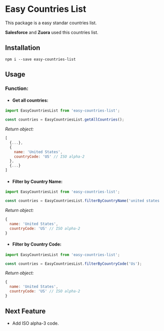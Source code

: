 # Easy Countries List

This package is a easy standar countries list.

__Salesforce__ and __Zuora__ used this countries list.

## Installation

`npm i --save easy-countries-list`

## Usage

### Function:

- #### Get all countries:

```js
import EasyCountriesList from 'easy-countries-list';

const countries = EasyCountriesList.getAllCountries();
```
_Return object:_
```js
[
  {...},
  {
    name: 'United States',
    countryCode: 'US' // ISO alpha-2
  },
  {...}
]
```

- #### Filter by Country Name:

```js
import EasyCountriesList from 'easy-countries-list';

const countries = EasyCountriesList.filterByCountryName('united states');
```
_Return object:_
```js
{
  name: 'United States',
  countryCode: 'US' // ISO alpha-2
}
```

- #### Filter by Country Code:

```js
import EasyCountriesList from 'easy-countries-list';

const countries = EasyCountriesList.filterByCountryCode('Us');
```
_Return object:_
```js
{
  name: 'United States',
  countryCode: 'US' // ISO alpha-2
}
```

## Next Feature

- Add ISO alpha-3 code.
